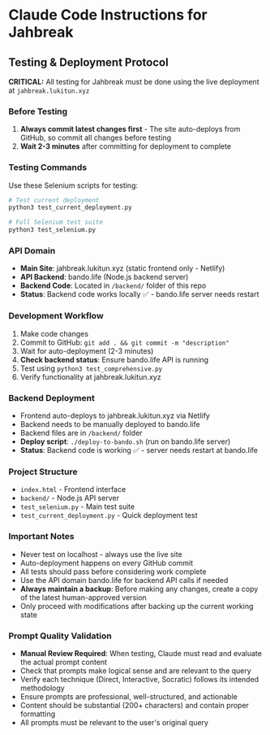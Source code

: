 # Claude Code Instructions for Jahbreak

## Testing & Deployment Protocol

**CRITICAL:** All testing for Jahbreak must be done using the live deployment at `jahbreak.lukitun.xyz`

### Before Testing
1. **Always commit latest changes first** - The site auto-deploys from GitHub, so commit all changes before testing
2. **Wait 2-3 minutes** after committing for deployment to complete

### Testing Commands
Use these Selenium scripts for testing:
```bash
# Test current deployment
python3 test_current_deployment.py

# Full Selenium test suite
python3 test_selenium.py
```

### API Domain
- **Main Site**: jahbreak.lukitun.xyz (static frontend only - Netlify)
- **API Backend**: bando.life (Node.js backend server)
- **Backend Code**: Located in `/backend/` folder of this repo
- **Status**: Backend code works locally ✅ - bando.life server needs restart

### Development Workflow
1. Make code changes
2. Commit to GitHub: `git add . && git commit -m "description"`
3. Wait for auto-deployment (2-3 minutes)
4. **Check backend status**: Ensure bando.life API is running
5. Test using `python3 test_comprehensive.py`
6. Verify functionality at jahbreak.lukitun.xyz

### Backend Deployment
- Frontend auto-deploys to jahbreak.lukitun.xyz via Netlify
- Backend needs to be manually deployed to bando.life
- Backend files are in `/backend/` folder
- **Deploy script**: `./deploy-to-bando.sh` (run on bando.life server)
- **Status**: Backend code is working ✅ - server needs restart at bando.life

### Project Structure
- `index.html` - Frontend interface
- `backend/` - Node.js API server
- `test_selenium.py` - Main test suite
- `test_current_deployment.py` - Quick deployment test

### Important Notes
- Never test on localhost - always use the live site
- Auto-deployment happens on every GitHub commit
- All tests should pass before considering work complete
- Use the API domain bando.life for backend API calls if needed
- **Always maintain a backup**: Before making any changes, create a copy of the latest human-approved version
- Only proceed with modifications after backing up the current working state

### Prompt Quality Validation
- **Manual Review Required**: When testing, Claude must read and evaluate the actual prompt content
- Check that prompts make logical sense and are relevant to the query
- Verify each technique (Direct, Interactive, Socratic) follows its intended methodology
- Ensure prompts are professional, well-structured, and actionable
- Content should be substantial (200+ characters) and contain proper formatting
- All prompts must be relevant to the user's original query